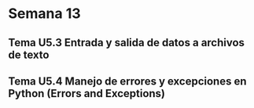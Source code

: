 # Semana 13

## Tema U5.3 Entrada y salida de datos a archivos de texto

## Tema U5.4 Manejo de errores y excepciones en Python (Errors and Exceptions)
